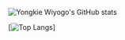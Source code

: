 ![Yongkie Wiyogo's GitHub stats](https://github-readme-stats.vercel.app/api?username=ywiyogo&show_icons=true&theme=tokyonight)

[![Top Langs](https://github-readme-stats.vercel.app/api/top-langs/?username=ywiyogo&layout=compact&theme=tokyonight&hide=html)]
